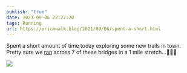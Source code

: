 ```yaml
---
publish: "true"
date: 2021-09-06 22:27:20
tags: Running
url: https://ericmwalk.blog/2021/09/06/spent-a-short.html
---
```


Spent a short amount of time today exploring some new trails in town. Pretty sure we [ran](https://www.strava.com/activities/5918667744) across 7 of these bridges in a 1 mile stretch…🏃🏻‍♂️


![](https://ericmwalk.blog/uploads/2021/1af07d28c9.jpg)